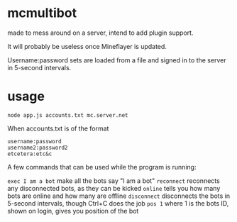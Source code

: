 mcmultibot
==========

made to mess around on a server, intend to add plugin support.

It will probably be useless once Mineflayer is updated.

Username:password sets are loaded from a file and signed in to the server in 5-second intervals. 

usage
======

`node app.js accounts.txt mc.server.net`

When accounts.txt is of the format

```
username:password
username2:password2
etcetera:etc&c
```

A few commands that can be used while the program is running:

`exec I am a bot` make all the bots say "I am a bot"
`reconnect` reconnects any disconnected bots, as they can be kicked
`online` tells you how many bots are online and how many are offline
`disconnect` disconnects the bots in 5-second intervals, though Ctrl+C does the job
`pos 1` where 1 is the bots ID, shown on login, gives you position of the bot

